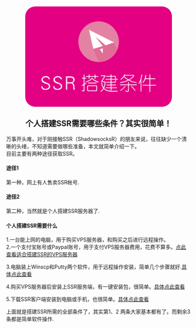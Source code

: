 
<p align="center">
<img width="400" align="center" src="Assets/2018-07-12_111425.png"/>
<h2 align="center">个人搭建SSR需要哪些条件？其实很简单！</h2>
</p>

万事开头难，对于刚接触SSR（ShadowsocksR）的朋友来说，往往缺少一个清晰的头绪，不知道需要做哪些准备，本文就简单介绍一下。  
目前主要有两种途径获取SSR。

#### 途径1
第一种，网上有人售卖SSR帐号.
#### 途径2
第二种，当然就是个人搭建SSR服务器了.


#### 个人搭建SSR需要什么
1.一台能上网的电脑，用于购买VPS服务器，和购买之后进行远程操作。  
2.一个支付宝账号或Paypal账号，用于支付VPS服务器费用，花费不算多。[点此查看适合搭建SSR的VPS服务器](03.WhatVPS.md)

3.电脑装上Winscp和Putty两个软件，用于远程操作安装，简单几个步骤就好.[具体点此查看](04.VPSTools.md)

4.购买VPS服务器后安装上SSR服务端，有一键安装包，很简单。[具体点此查看](05.InstallSSR.md)

5.下载SSR客户端安装到电脑或手机，也很简单。[具体点此查看](06.DownloadSSR.md)

上面就是搭建SSR所需的全部条件了，其实第1、2 两条大家基本都有了。而剩余3条都是简单软件操作.